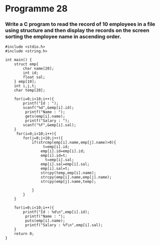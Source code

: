 # Programme 28
### Write a C program to read the record of 10 employees in a file using structure and then display the records on the screen sorting the employee name in ascending order.
```
#include <stdio.h>
#include <string.h>

int main() {
    struct emp{
        char name[20];
        int id;
        float sal;
    } emp[10];
    int i,j,t;
    char temp[20];
    
    for(i=0;i<10;i++){
        printf("Id : ");
        scanf("%d",&emp[i].id);
         printf("Name : ");
         gets(emp[i].name);
         printf("Salary : ");
        scanf("%f",&emp[i].sal);
    }
     for(i=0;i<10;i++){
        for(j=0;j<10;j++){
            if(strcmp(emp[i].name,emp[j].name)>0){
                 t=emp[i].id;
                emp[i].id=emp[i].id;
                emp[i].id=t;
                  t=emp[i].sal;
                emp[i].sal=emp[i].sal;
                emp[i].sal=t;
                strcpy(temp,emp[i].name);
                strcpy(emp[i].name,emp[j].name);
                strcpy(emp[j].name,temp);
                
            }
        }
    }
    
    for(i=0;i<10;i++){
        printf("Id : %d\n",emp[i].id);
         printf("Name : ");
         puts(emp[i].name);
         printf("Salary : %f\n",emp[i].sal);
    }
    return 0;
}
```
